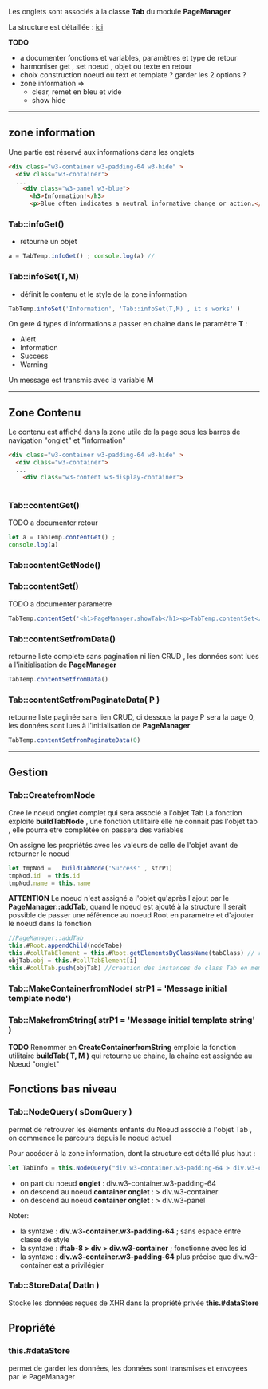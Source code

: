 Les onglets sont associés à la classe **Tab** du module **PageManager**

La structure est détaillée : [ici](./structure.md#structure-d%C3%A9taill%C3%A9-dun-onglet)


**TODO**
- a documenter fonctions et variables, paramètres et type de retour
- harmoniser get , set noeud , objet ou texte en retour
- choix construction noeud ou text et template ? garder les 2 options ?
- zone information =>
  - clear, remet en bleu et vide
  - show hide

-----------------------------------------------------------------------------------------------------------------------
## zone information

Une partie est réservé aux informations dans les onglets

```html
<div class="w3-container w3-padding-64 w3-hide" >
  <div class="w3-container">
  ...  
    <div class="w3-panel w3-blue">
      <h3>Information!</h3>
      <p>Blue often indicates a neutral informative change or action.</p>
```

### Tab::infoGet()
- retourne un objet
```js
a = TabTemp.infoGet() ; console.log(a) // 
```
### Tab::infoSet(T,M)
- définit le contenu et le style de la zone information
```js
TabTemp.infoSet('Information', 'Tab::infoSet(T,M) , it s works' )
```

On gere 4 types d'informations a passer en chaine  dans le paramètre  **T** :
- Alert
- Information
- Success
- Warning

Un message est transmis avec la variable **M**


-----------------------------------------------------------------------------------------------------------------------
## Zone Contenu
Le contenu est affiché dans la zone utile de la page sous les barres de navigation "onglet" et "information"

```html
<div class="w3-container w3-padding-64 w3-hide" >
  <div class="w3-container">
  ...  
    <div class="w3-content w3-display-container">
      
```




### Tab::contentGet()
TODO a documenter retour 
```js
let a = TabTemp.contentGet() ;
console.log(a) 
```

### Tab::contentGetNode()






### Tab::contentSet()
TODO a documenter parametre
```js
TabTemp.contentSet('<h1>PageManager.showTab</h1><p>TabTemp.contentSet</p>')
```

### Tab::contentSetfromData()
retourne liste complete sans pagination ni lien CRUD , les données sont lues à l'initialisation de **PageManager**

```js
TabTemp.contentSetfromData()
```
### Tab::contentSetfromPaginateData( P )
retourne liste paginée sans lien CRUD, ci dessous la page P sera la page 0, les données sont lues à l'initialisation de **PageManager**
```js
TabTemp.contentSetfromPaginateData(0)
```
-----------------------------------------------------------------------------------------------------------------------

## Gestion 

### Tab::CreatefromNode
Cree le noeud onglet complet qui sera associé a l'objet Tab
La fonction exploite **buildTabNode** , une fonction utilitaire elle ne connait pas l'objet tab , elle pourra etre complétée on passera des variables

On assigne les propriétés  avec les valeurs de celle de l'objet avant de retourner le noeud

```js
let tmpNod =   buildTabNode('Success' , strP1)
tmpNod.id  = this.id
tmpNod.name = this.name 
```
    
**ATTENTION** 
Le noeud n'est assigné a l'objet qu'après l'ajout par le **PageManager::addTab**, quand le noeud est ajouté à la structure
Il serait possible de passer une référence au noeud Root en paramètre et d'ajouter le noeud dans la fonction

```js
//PageManager::addTab
this.#Root.appendChild(nodeTabe)
this.#collTabElement = this.#Root.getElementsByClassName(tabClass) // recupere tous les onglets document
objTab.obj = this.#collTabElement[i]
this.#collTab.push(objTab) //creation des instances de class Tab en memoire
```

### Tab::MakeContainerfromNode( strP1 = 'Message initial template node')


### Tab::MakefromString( strP1 = 'Message initial template string' )

**TODO** Renommer en **CreateContainerfromString**
emploie la fonction utilitaire **buildTab( T, M )** qui retourne ue chaine, la chaine est assignée au Noeud "onglet"


## Fonctions bas niveau

### Tab::NodeQuery( sDomQuery )
permet de retrouver les élements enfants du Noeud associé à l'objet Tab , on commence le parcours depuis le noeud actuel

Pour accéder à la zone information, dont la structure est détaillé plus haut :
```js
let TabInfo = this.NodeQuery("div.w3-container.w3-padding-64 > div.w3-container > div.w3-panel")
```
- on part du noeud **onglet** : div.w3-container.w3-padding-64
- on descend au noeud **container onglet** : > div.w3-container
- on descend au noeud **container onglet** : > div.w3-panel

Noter:
-  la syntaxe : **div.w3-container.w3-padding-64** ; sans espace entre classe de style
-  la syntaxe : **#tab-8 > div > div.w3-container** ; fonctionne avec les id
-  la syntaxe : **div.w3-container.w3-padding-64** plus précise que div.w3-container est a privilégier

### Tab::StoreData( DatIn )
Stocke les données reçues de XHR  dans la propriété privée **this.#dataStore** 

## Propriété
### this.#dataStore
permet de garder les données, les données sont transmises et envoyées par le PageManager



